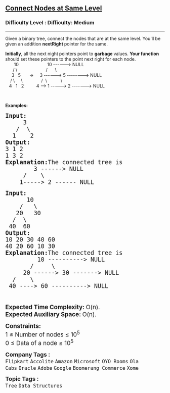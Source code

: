 <h2><a href="https://www.geeksforgeeks.org/problems/connect-nodes-at-same-level/1?page=1&difficulty=Medium&status=unsolved&sortBy=submissions">Connect Nodes at Same Level</a></h2><h3>Difficulty Level : Difficulty: Medium</h3><hr><div class="problems_problem_content__Xm_eO"><p>Given a binary tree, connect the nodes that are at the same level. You'll be given an addition <strong>nextRight&nbsp;</strong>pointer for the same.</p>
<p><strong>Initially</strong>, all the next night<strong>&nbsp;</strong>pointers point to <strong>garbage </strong>values. <strong>Your function</strong> should set these pointers to the point next right for each node.<br>&nbsp;&nbsp;&nbsp;&nbsp;&nbsp;&nbsp; 10&nbsp;&nbsp;&nbsp;&nbsp;&nbsp;&nbsp;&nbsp;&nbsp;&nbsp;&nbsp;&nbsp;&nbsp;&nbsp; &nbsp; &nbsp; &nbsp; &nbsp;&nbsp; 10 ------&gt; NULL<br>&nbsp;&nbsp;&nbsp;&nbsp;&nbsp; / \&nbsp;&nbsp;&nbsp;&nbsp;&nbsp;&nbsp;&nbsp;&nbsp;&nbsp;&nbsp;&nbsp;&nbsp;&nbsp;&nbsp; &nbsp; &nbsp; &nbsp; &nbsp; /&nbsp;&nbsp;&nbsp;&nbsp;&nbsp; \<br>&nbsp;&nbsp;&nbsp;&nbsp; 3&nbsp;&nbsp; 5&nbsp;&nbsp;&nbsp;&nbsp;&nbsp;&nbsp; =&gt; &nbsp;&nbsp;&nbsp; 3 ------&gt; 5 --------&gt; NULL<br>&nbsp;&nbsp;&nbsp; / \&nbsp; &nbsp;&nbsp; \&nbsp;&nbsp;&nbsp;&nbsp;&nbsp;&nbsp;&nbsp;&nbsp; &nbsp; &nbsp;&nbsp;&nbsp; /&nbsp; \&nbsp;&nbsp;&nbsp;&nbsp;&nbsp;&nbsp;&nbsp;&nbsp;&nbsp;&nbsp; \<br>&nbsp;&nbsp; 4&nbsp;&nbsp; 1&nbsp;&nbsp; 2&nbsp;&nbsp;&nbsp;&nbsp; &nbsp; &nbsp;&nbsp; 4 --&gt; 1 -----&gt; 2 -------&gt; NULL</p>
<p>&nbsp;</p>
<p><strong>Examples:</strong></p>
<pre><span style="font-size: 14pt;"><strong>Input:
</strong>     3
&nbsp;  /  \
&nbsp; 1    2
<strong>Output:
</strong>3 1 2
1 3 2<strong>
Explanation:</strong>The connected tree is
&nbsp;&nbsp;&nbsp;&nbsp;&nbsp;&nbsp;&nbsp; 3 ------&gt; NULL
&nbsp;&nbsp;&nbsp;&nbsp; /&nbsp;&nbsp;&nbsp;&nbsp;\
&nbsp;&nbsp;  1-----&gt; 2 ------ NULL
</span></pre>
<pre><span style="font-size: 14pt;"><strong>Input:
</strong>      10
&nbsp;   /   \
&nbsp;  20   30
&nbsp; /  \
 40  60
<strong>Output:
</strong>10 20 30 40 60
40 20 60 10 30<strong>
Explanation:</strong>The connected tree is
&nbsp;&nbsp;&nbsp;&nbsp;&nbsp;&nbsp;&nbsp;&nbsp; 10 ----------&gt; NULL
&nbsp;&nbsp;&nbsp;  &nbsp; /&nbsp;&nbsp;&nbsp;&nbsp; \
&nbsp;&nbsp;&nbsp;&nbsp; 20 ------&gt; 30 -------&gt; NULL
&nbsp;&nbsp;/&nbsp;&nbsp;&nbsp; \
&nbsp;40 ----&gt; 60 ----------&gt; NULL</span></pre>
<p>&nbsp;</p>
<p><span style="font-size: 14pt;"><strong>Expected Time Complexity:&nbsp;</strong>O(n).</span><br><span style="font-size: 14pt;"><strong>Expected Auxiliary Space:&nbsp;</strong>O(n).</span></p>
<p><span style="font-size: 14pt;"><strong>Constraints:</strong></span><br><span style="font-size: 14pt;">1 ≤ Number of nodes ≤ 10<sup>5</sup></span><br><span style="font-size: 14pt;">0 ≤ Data of a node ≤ 10<sup>5</sup></span></p></div><p><span style=font-size:18px><strong>Company Tags : </strong><br><code>Flipkart</code>&nbsp;<code>Accolite</code>&nbsp;<code>Amazon</code>&nbsp;<code>Microsoft</code>&nbsp;<code>OYO Rooms</code>&nbsp;<code>Ola Cabs</code>&nbsp;<code>Oracle</code>&nbsp;<code>Adobe</code>&nbsp;<code>Google</code>&nbsp;<code>Boomerang Commerce</code>&nbsp;<code>Xome</code>&nbsp;<br><p><span style=font-size:18px><strong>Topic Tags : </strong><br><code>Tree</code>&nbsp;<code>Data Structures</code>&nbsp;